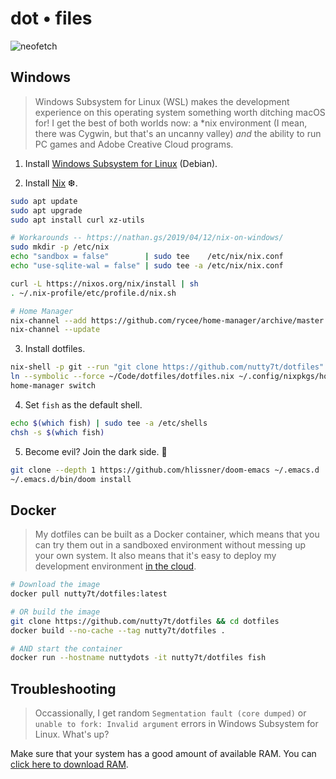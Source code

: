 # dot • files

![neofetch](https://user-images.githubusercontent.com/40926021/71704201-1cd09f00-2d96-11ea-8c0d-9f0e8821a64f.png)

## Windows

> Windows Subsystem for Linux (WSL) makes the development experience on this
> operating system something worth ditching macOS for! I get the best of both
> worlds now: a *nix environment (I mean, there was Cygwin, but that's an
> uncanny valley) *and* the ability to run PC games and Adobe Creative Cloud
> programs.

1. Install [Windows Subsystem for Linux] (Debian).

2. Install [Nix] ❆.

``` bash
sudo apt update
sudo apt upgrade
sudo apt install curl xz-utils

# Workarounds -- https://nathan.gs/2019/04/12/nix-on-windows/
sudo mkdir -p /etc/nix
echo "sandbox = false"        | sudo tee    /etc/nix/nix.conf
echo "use-sqlite-wal = false" | sudo tee -a /etc/nix/nix.conf

curl -L https://nixos.org/nix/install | sh
. ~/.nix-profile/etc/profile.d/nix.sh

# Home Manager
nix-channel --add https://github.com/rycee/home-manager/archive/master.tar.gz home-manager
nix-channel --update
```

3. Install dotfiles.

``` bash
nix-shell -p git --run "git clone https://github.com/nutty7t/dotfiles" ~/Code/dotfiles
ln --symbolic --force ~/Code/dotfiles/dotfiles.nix ~/.config/nixpkgs/home.nix
home-manager switch
```

4. Set `fish` as the default shell.

``` bash
echo $(which fish) | sudo tee -a /etc/shells
chsh -s $(which fish)
```

5. Become evil? Join the dark side. 🖤

``` bash
git clone --depth 1 https://github.com/hlissner/doom-emacs ~/.emacs.d
~/.emacs.d/bin/doom install
```

## Docker

> My dotfiles can be built as a Docker container, which means that you can try
> them out in a sandboxed environment without messing up your own system. It
> also means that it's easy to deploy my development environment [in the cloud].

``` bash
# Download the image
docker pull nutty7t/dotfiles:latest

# OR build the image
git clone https://github.com/nutty7t/dotfiles && cd dotfiles
docker build --no-cache --tag nutty7t/dotfiles .

# AND start the container
docker run --hostname nuttydots -it nutty7t/dotfiles fish
```

## Troubleshooting

> Occassionally, I get random `Segmentation fault (core dumped)` or `unable to
> fork: Invalid argument` errors in Windows Subsystem for Linux. What's up?

Make sure that your system has a good amount of available RAM. You can
[click here to download RAM].

<!-- References -->
[Windows Subsystem for Linux]: https://docs.microsoft.com/en-us/windows/wsl/install-win10
[Nix]: https://nixos.org/nix/
[in the cloud]: https://github.com/nutty7t/cloud
[Docker Hub]: https://hub.docker.com/repository/docker/nutty7t/dotfiles
[click here to download RAM]: https://downloadmoreram.com/
